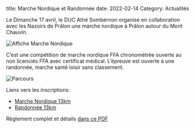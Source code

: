 title: Marche Nordique et Randonnée
date: 2022-02-14
Category: Actualités

Le Dimanche 17 avril, le DUC Athé Sombernon organise en collaboration avec les
Nazoirs de Prâlon une marche nordique à Prâlon autour du Mont Chauvin.

![Affiche Marche Nordique](/images/mn-2022-affiche.jpg)

C’est une compétition de marche nordique FFA chronométrée
ouverte au non licenciés FFA avec certificat médical.
L’épreuve est ouverte à une randonnée, marche santé loisir
sans classement.

![Parcours](/images/mn-2022-plan.jpg)


Liens vers les inscriptions:

- [Marche Nordique 13km](https://www.sportinnovation.fr/inscription3/inscription.php?crs=5092)
- [Randonnée 13km](https://www.sportinnovation.fr/inscription3/inscription.php?crs=5093)

Règlement complet et détails [dans ce PDF](/images/mn-2022-reglement.pdf)
